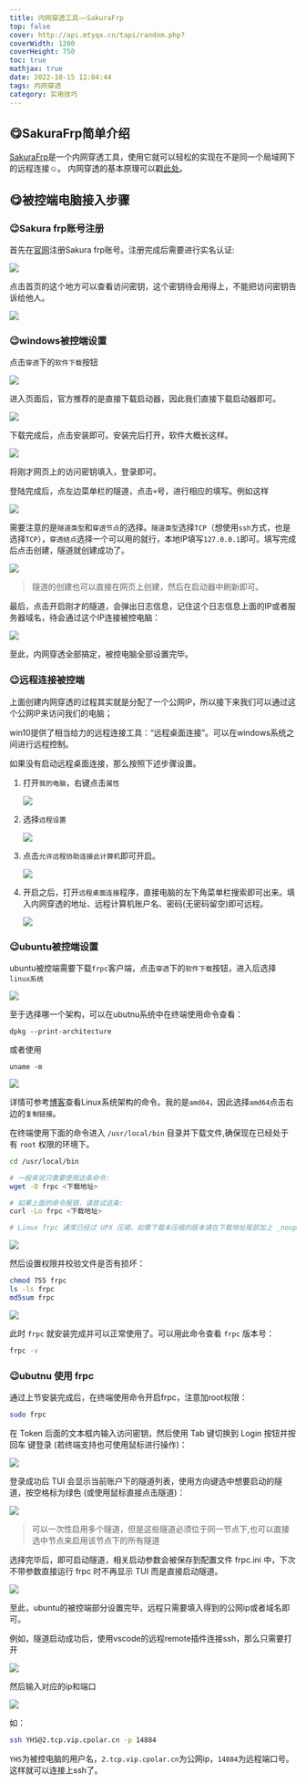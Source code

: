 ```yaml
---
title: 内网穿透工具——SakuraFrp
top: false
cover: http://api.mtyqx.cn/tapi/random.php?
coverWidth: 1200
coverHeight: 750
toc: true
mathjax: true
date: 2022-10-15 12:04:44
tags: 内网穿透
category: 实用技巧
---
```


## 😋SakuraFrp简单介绍


[SakuraFrp](https://www.natfrp.com/user/)是一个内网穿透工具，使用它就可以轻松的实现在不是同一个局域网下的远程连接☺️。
内网穿透的基本原理可以戳[此处](https://doc.natfrp.com/#/basics)。

## 😋被控端电脑接入步骤

### 😉Sakura frp账号注册

首先在[官网](https://www.natfrp.com/user/)注册Sakura frp账号。注册完成后需要进行实名认证:

<!-- <center><img src="./SakuraFrp内网穿透工具/实名认证.png" width=60%></center> -->
![](./SakuraFrp内网穿透工具/实名认证.png#pic_center)

点击首页的这个地方可以查看访问密钥，这个密钥待会用得上，不能把访问密钥告诉给他人。

<!-- <center><img src='SakuraFrp内网穿透工具/访问密钥.png' width=60%/></center> -->
![](SakuraFrp内网穿透工具/访问密钥.png#pic_center)


### 😉windows被控端设置

点击`穿透`下的`软件下载`按钮

<!-- <center><img src='SakuraFrp内网穿透工具/doownloads.png' width=60%/></center> -->
![](SakuraFrp内网穿透工具/doownloads.png#pic_center)

进入页面后，官方推荐的是直接下载启动器，因此我们直接下载启动器即可。

<!-- <center><img src='SakuraFrp内网穿透工具/启动器.png' width=60%/></center> -->
![](SakuraFrp内网穿透工具/启动器.png#pic_center)


下载完成后，点击安装即可。安装完后打开，软件大概长这样。

<!-- <center><img src='SakuraFrp内网穿透工具/软件.png' width=60%/></center> -->
![](SakuraFrp内网穿透工具/软件.png#pic_center)


将刚才网页上的访问密钥填入，登录即可。

登陆完成后，点左边菜单栏的隧道，点击`+`号，进行相应的填写。例如这样

<!-- <center><img src='SakuraFrp内网穿透工具/隧道.png' width=60%/></center> -->
![](SakuraFrp内网穿透工具/隧道.png#pic_center)

需要注意的是`隧道类型`和`穿透节点`的选择。`隧道类型`选择`TCP`（想使用`ssh`方式，也是选择`TCP`），`穿透结点`选择一个可以用的就行，本地IP填写`127.0.0.1`即可。填写完成后点击创建，隧道就创建成功了。

<!-- <center><img src='SakuraFrp内网穿透工具/隧道开启.png' width=60%/></center> -->
![](SakuraFrp内网穿透工具/隧道开启.png#pic_center)

>隧道的创建也可以直接在网页上创建，然后在启动器中刷新即可。

最后，点击开启刚才的隧道，会弹出日志信息，记住这个日志信息上面的IP或者服务器域名，待会通过这个IP连接被控电脑：

<!-- <center><img src='SakuraFrp内网穿透工具/20221015135818.png' width=60%/></center> -->
![](SakuraFrp内网穿透工具/20221015135818.png#pic_center)


至此，内网穿透全部搞定，被控电脑全部设置完毕。

### 😉远程连接被控端

上面创建内网穿透的过程其实就是分配了一个公网IP，所以接下来我们可以通过这个公网IP来访问我们的电脑；

win10提供了相当给力的远程连接工具：“远程桌面连接”。可以在windows系统之间进行远程控制。

如果没有启动远程桌面连接，那么按照下述步骤设置。

1. 打开`我的电脑`，右键点击`属性`

    <!-- <center><img src='SakuraFrp内网穿透工具/属性.png' width=60%/></center> -->
    ![](SakuraFrp内网穿透工具/属性.png#pic_center)

2. 选择`远程设置`

    <!-- <center><img src='SakuraFrp内网穿透工具/远程设置.png' width=60%/></center> -->
    ![](SakuraFrp内网穿透工具/远程设置.png#pic_center)

3. 点击`允许远程协助连接此计算机`即可开启。

    <!-- <center><img src='SakuraFrp内网穿透工具/20221015140700.png' width=60%/></center> -->
    ![](SakuraFrp内网穿透工具/20221015140700.png#pic_center)

4. 开启之后，打开`远程桌面连接`程序，直接电脑的左下角菜单栏搜索即可出来。填入内网穿透的地址、远程计算机账户名、密码(无密码留空)即可远程。

    <!-- <center><img src='SakuraFrp内网穿透工具/远程桌面.png' width=60%/></center> -->
    ![](SakuraFrp内网穿透工具/远程桌面.png#pic_center)


### 😉ubuntu被控端设置

ubuntu被控端需要下载`frpc`客户端，点击`穿透`下的`软件下载`按钮，进入后选择`linux系统`

<!-- <center><img src='SakuraFrp内网穿透工具/20221015141250.png' width=60%/></center> -->

![](SakuraFrp内网穿透工具/20221015141250.png#pic_center)


至于选择哪一个架构，可以在ubutnu系统中在终端使用命令查看：

```
dpkg --print-architecture
```
或者使用
```
uname -m
```

<!-- <center><img src='SakuraFrp内网穿透工具/20221015141845.png' width=50%/></center> -->

![](SakuraFrp内网穿透工具/20221015141845.png#pic_center)


详情可参考[博客](https://blog.csdn.net/weixin_41010198/article/details/109166131)查看Linux系统架构的命令。我的是`amd64`，因此选择`amd64`点击右边的`复制链接`。

在终端使用下面的命令进入 `/usr/local/bin` 目录并下载文件,确保现在已经处于有 `root` 权限的环境下。

```bash
cd /usr/local/bin

# 一般来说只需要使用这条命令:
wget -O frpc <下载地址>

# 如果上面的命令报错，请尝试这条:
curl -Lo frpc <下载地址>

# Linux frpc 通常已经过 UPX 压缩，如需下载未压缩的版本请在下载地址尾部加上 _noupx

```

<!-- <center><img src='SakuraFrp内网穿透工具/终端演示.png' width=50%/></center> -->

![](SakuraFrp内网穿透工具/终端演示.png#pic_center)


然后设置权限并校验文件是否有损坏：

```bash
chmod 755 frpc
ls -ls frpc
md5sum frpc
```
<!-- <center><img src='SakuraFrp内网穿透工具/校验.png' width=50%/></center> -->

![](SakuraFrp内网穿透工具/校验.png#pic_center)


此时 `frpc` 就安装完成并可以正常使用了。可以用此命令查看 `frpc` 版本号：
```bash
frpc -v
```

### 😉ubutnu 使用 frpc

通过上节安装完成后，在终端使用命令开启frpc，注意加root权限：
```bash
sudo frpc
```
在 Token 后面的文本框内输入访问密钥，然后使用 Tab 键切换到 Login 按钮并按 回车 键登录 (若终端支持也可使用鼠标进行操作)：

![](SakuraFrp内网穿透工具/login.png#pic_center)


登录成功后 TUI 会显示当前账户下的隧道列表，使用方向键选中想要启动的隧道，按空格标为绿色 (或使用鼠标直接点击隧道)：


![](SakuraFrp内网穿透工具/choice.png#pic_center)


>可以一次性启用多个隧道，但是这些隧道必须位于同一节点下,也可以直接选中节点来启用该节点下的所有隧道

选择完毕后，即可启动隧道，相关启动参数会被保存到配置文件 frpc.ini 中，下次不带参数直接运行 frpc 时不再显示 TUI 而是直接启动隧道。

![](SakuraFrp内网穿透工具/frpc开启.png#pic_center)


至此，ubuntu的被控端部分设置完毕，远程只需要填入得到的公网ip或者域名即可。


例如，隧道启动成功后，使用vscode的远程remote插件连接ssh，那么只需要打开

![](SakuraFrp内网穿透工具/vscode_ssh.png#pic_center)  

然后输入对应的ip和端口

![](SakuraFrp内网穿透工具/20221015201032.png#pic_center)  

如：
```bash
ssh YHS@2.tcp.vip.cpolar.cn -p 14884
```

`YHS`为被控电脑的用户名，`2.tcp.vip.cpolar.cn`为公网ip，`14884`为远程端口号。
这样就可以连接上ssh了。




